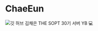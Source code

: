 # ChaeEun
![깃 허브 김채은](https://user-images.githubusercontent.com/20807197/160444723-5f4de92d-76f2-41f4-afaa-6642a349128a.png)
THE SOPT 30기 서버 YB 💻
